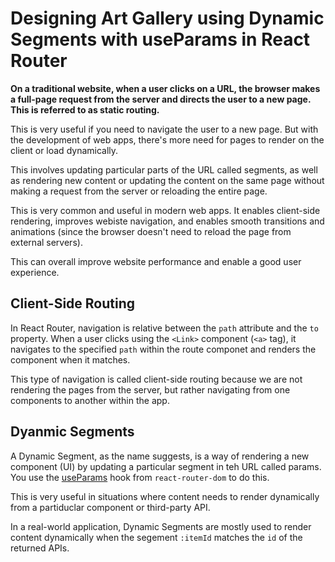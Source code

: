 # Designing Art Gallery using Dynamic Segments with useParams in React Router

**On a traditional website, when a user clicks on a URL, the browser makes a full-page request from the server and directs the user to a new page. This is referred to as static routing.**

This is very useful if you need to navigate the user to a new page. But with the development of web apps, there's more need for pages to render on the client or load dynamically.

This involves updating particular parts of the URL called segments, as well as rendering new content or updating the content on the same page without making a request from the server or reloading the entire page.

This is very common and useful in modern web apps. It enables client-side rendering, improves webiste navigation, and enables smooth transitions and animations (since the browser doesn't need to reload the page from external servers).

This can overall improve website performance and enable a good user experience.

## Client-Side Routing

In React Router, navigation is relative between the `path` attribute and the `to` property. When a user clicks using the `<Link>` component (`<a>` tag), it navigates to the specified `path` within the route componet and renders the component when it matches.

This type of navigation is called client-side routing because we are not rendering the pages from the server, but rather navigating from one components to another within the app.

## Dyanmic Segments

A Dynamic Segment, as the name suggests, is a way of rendering a new component (UI) by updating a particular segment in teh URL called params. You use the [useParams](https://reactrouter.com/en/main/hooks/use-params) hook from `react-router-dom` to do this.

This is very useful in situations where content needs to render dynamically from a partiduclar component or third-party API.

In a real-world application, Dynamic Segments are mostly used to render content dynamically when the segement `:itemId` matches the `id` of the returned APIs.
